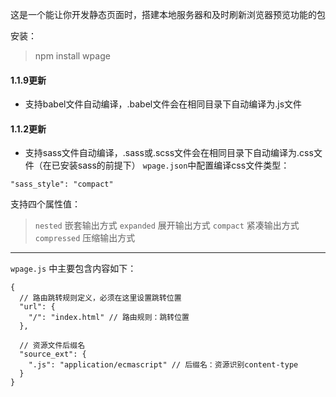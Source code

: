 这是一个能让你开发静态页面时，搭建本地服务器和及时刷新浏览器预览功能的包

安装：
> npm install wpage

#### 1.1.9更新
+ 支持babel文件自动编译，.babel文件会在相同目录下自动编译为.js文件

#### 1.1.2更新
+ 支持sass文件自动编译，.sass或.scss文件会在相同目录下自动编译为.css文件（在已安装sass的前提下）
`wpage.json`中配置编译css文件类型：
```
"sass_style": "compact"
```
支持四个属性值：
> `nested` 嵌套输出方式
> `expanded` 展开输出方式
> `compact` 紧凑输出方式
> `compressed` 压缩输出方式



---

`wpage.js` 中主要包含内容如下：

```
{
  // 路由跳转规则定义，必须在这里设置跳转位置
  "url": {
    "/": "index.html" // 路由规则：跳转位置
  },
  
  // 资源文件后缀名
  "source_ext": { 
    ".js": "application/ecmascript" // 后缀名：资源识别content-type
  }
}
```

